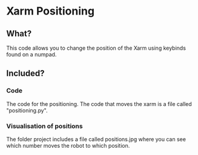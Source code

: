 # Xarm Positioning

## What?
This code allows you to change the position of the Xarm using keybinds found on a numpad.

## Included?
### Code
The code for the positioning. The code that moves the xarm is a file called "positioning.py".

### Visualisation of positions
The folder project includes a file called positions.jpg where you can see which number moves the robot to which position.
